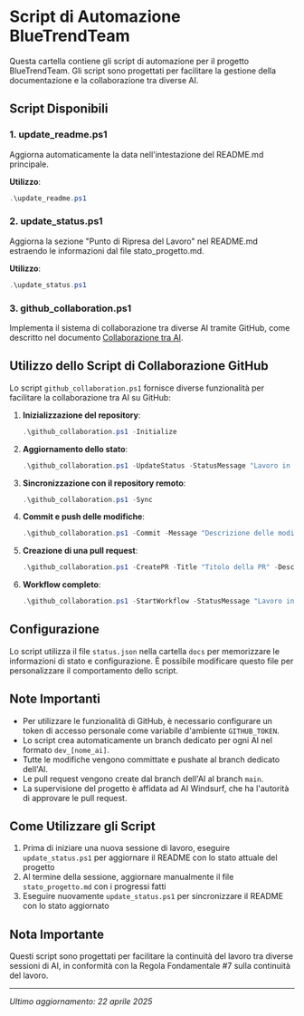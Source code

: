 # Script di Automazione BlueTrendTeam

Questa cartella contiene gli script di automazione per il progetto BlueTrendTeam. Gli script sono progettati per facilitare la gestione della documentazione e la collaborazione tra diverse AI.

## Script Disponibili

### 1. update_readme.ps1
Aggiorna automaticamente la data nell'intestazione del README.md principale.

**Utilizzo**:
```powershell
.\update_readme.ps1
```

### 2. update_status.ps1
Aggiorna la sezione "Punto di Ripresa del Lavoro" nel README.md estraendo le informazioni dal file stato_progetto.md.

**Utilizzo**:
```powershell
.\update_status.ps1
```

### 3. github_collaboration.ps1
Implementa il sistema di collaborazione tra diverse AI tramite GitHub, come descritto nel documento [Collaborazione tra AI](../tools/collaborazione_ai.md).

## Utilizzo dello Script di Collaborazione GitHub

Lo script `github_collaboration.ps1` fornisce diverse funzionalità per facilitare la collaborazione tra AI su GitHub:

1. **Inizializzazione del repository**:
   ```powershell
   .\github_collaboration.ps1 -Initialize
   ```

2. **Aggiornamento dello stato**:
   ```powershell
   .\github_collaboration.ps1 -UpdateStatus -StatusMessage "Lavoro in corso" -CurrentTask "Task attuale" -NextTask "Prossimo task"
   ```

3. **Sincronizzazione con il repository remoto**:
   ```powershell
   .\github_collaboration.ps1 -Sync
   ```

4. **Commit e push delle modifiche**:
   ```powershell
   .\github_collaboration.ps1 -Commit -Message "Descrizione delle modifiche"
   ```

5. **Creazione di una pull request**:
   ```powershell
   .\github_collaboration.ps1 -CreatePR -Title "Titolo della PR" -Description "Descrizione della PR"
   ```

6. **Workflow completo**:
   ```powershell
   .\github_collaboration.ps1 -StartWorkflow -StatusMessage "Lavoro in corso" -CurrentTask "Task attuale" -NextTask "Prossimo task" -CreatePullRequest
   ```

## Configurazione

Lo script utilizza il file `status.json` nella cartella `docs` per memorizzare le informazioni di stato e configurazione. È possibile modificare questo file per personalizzare il comportamento dello script.

## Note Importanti

- Per utilizzare le funzionalità di GitHub, è necessario configurare un token di accesso personale come variabile d'ambiente `GITHUB_TOKEN`.
- Lo script crea automaticamente un branch dedicato per ogni AI nel formato `dev_[nome_ai]`.
- Tutte le modifiche vengono committate e pushate al branch dedicato dell'AI.
- Le pull request vengono create dal branch dell'AI al branch `main`.
- La supervisione del progetto è affidata ad AI Windsurf, che ha l'autorità di approvare le pull request.

## Come Utilizzare gli Script

1. Prima di iniziare una nuova sessione di lavoro, eseguire `update_status.ps1` per aggiornare il README con lo stato attuale del progetto
2. Al termine della sessione, aggiornare manualmente il file `stato_progetto.md` con i progressi fatti
3. Eseguire nuovamente `update_status.ps1` per sincronizzare il README con lo stato aggiornato

## Nota Importante

Questi script sono progettati per facilitare la continuità del lavoro tra diverse sessioni di AI, in conformità con la Regola Fondamentale #7 sulla continuità del lavoro.

---

*Ultimo aggiornamento: 22 aprile 2025*
